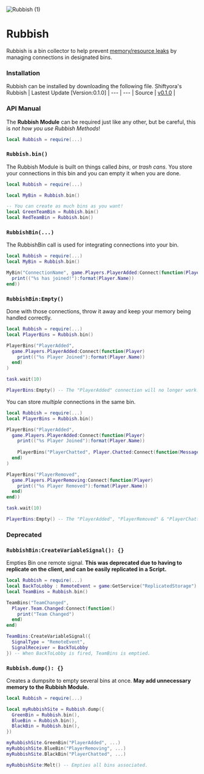 ![Rubbish (1)](https://user-images.githubusercontent.com/110542397/182681675-0f29e97b-e0a6-4d6f-aff7-285f4e5e7f82.png)


# Rubbish 
Rubbish is a bin collector to help prevent [memory/resource leaks](https://en.wikipedia.org/wiki/Memory_leak) by managing connections in designated bins.

### Installation
Rubbish can be installed by downloading the following file.
Shiftyora's Rubbish | Lastest Update [Version:0.1.0] |
--- | --- |
Source | [v0.1.0](https://github.com/Shiftyora/Rubbish/files/9252559/Shiftyora-Rubbish.zip) |

### API Manual

The **Rubbish Module** can be required just like any other, but be careful, this is _not how you use Rubbish Methods_!
```lua
local Rubbish = require(...)
```

### `Rubbish.bin()`
The Rubbish Module is built on things called _bins_, or _trash cans_. You store your connections in this bin and you can empty it when you are done.
```lua
local Rubbish = require(...)

local MyBin = Rubbish.bin()

-- You can create as much bins as you want!
local GreenTeamBin = Rubbish.bin()
local RedTeamBin = Rubbish.bin()
```


### `RubbishBin(...)`
The RubbishBin call is used for integrating connections into your bin.
```lua
local Rubbish = require(...)
local MyBin = Rubbish.bin()

MyBin("ConnectionName", game.Players.PlayerAdded:Connect(function(Player)
  print(("%s has joined!"):format(Player.Name))
end))
```

### `RubbishBin:Empty()`
Done with those connections, throw it away and keep your memory being handled correctly.
```lua
local Rubbish = require(...)
local PlayerBins = Rubbish.bin()

PlayerBins("PlayerAdded", 
  game.Players.PlayerAdded:Connect(function(Player)
    print(("%s Player Joined"):format(Player.Name))
  end)
)

task.wait(10)

PlayerBins:Empty() -- The "PlayerAdded" connection will no longer work.
```
You can store _multiple_ connections in the same bin.
```lua
local Rubbish = require(...)
local PlayerBins = Rubbish.bin()

PlayerBins("PlayerAdded", 
  game.Players.PlayerAdded:Connect(function(Player)
    print(("%s Player Joined"):format(Player.Name))
    
    PlayerBins("PlayerChatted", Player.Chatted:Connect(function(Message) print(("Player said %s"):format(Message)) end))
  end)
)

PlayerBins("PlayerRemoved",
  game.Players.PlayerRemoving:Connect(function(Player)
    print(("%s Player Removed"):format(Player.Name))
  end)
end))

task.wait(10)

PlayerBins:Empty() -- The "PlayerAdded", "PlayerRemoved" & "PlayerChatted" connections will no longer work.
```

### Deprecated

### `RubbishBin:CreateVariableSignal(): {}`
Empties Bin one remote signal. __This was deprecated due to having to replicate on the client, and can be easily replicated in a Script.__
```lua
local Rubbish = require(...)
local BackToLobby : RemoteEvent = game:GetService("ReplicatedStorage"):WaitForChild("BackToLobby")
local TeamBins = Rubbish.bin()

TeamBins("TeamChanged", 
  Player.Team.Changed:Connect(function()
    print("Team Changed")
  end)
end)

TeamBins:CreateVariableSignal({
  SignalType = "RemoteEvent",
  SignalReceiver = BackToLobby
}) -- When BackToLobby is fired, TeamBins is emptied.
```

### `Rubbish.dump(): {}`
Creates a dumpsite to empty several bins at once. __May add unnecessary memory to the Rubbish Module.__
```lua
local Rubbish = require(...)

local myRubbishSite = Rubbish.dump({
  GreenBin = Rubbish.bin(),
  BlueBin = Rubbish.bin(),
  BlackBin = Rubbish.bin(),
})

myRubbishSite.GreenBin("PlayerAdded", ...)
myRubbishSite.BlueBin("PlayerRemoving", ...)
myRubbishSite.BlackBin("PlayerChatted", ...)

myRubbishSite:Melt() -- Empties all bins associated.
```
